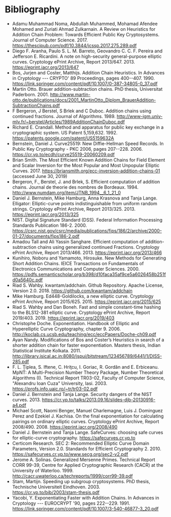 # Bibliography

* Adamu Muhammad Noma, Abdullah Muhammed, Mohamad Afendee Mohamed and Zuriati Ahmad Zulkarnain. A Review on Heuristics for Addition Chain Problem: Towards Efficient Public Key Cryptosystems. Journal of Computer Science. 2017. https://thescipub.com/pdf/10.3844/jcssp.2017.275.289.pdf
* Diego F. Aranha, Paulo S. L. M. Barreto, Geovandro C. C. F. Pereira and Jefferson E. Ricardini. A note on high-security general-purpose elliptic curves. Cryptology ePrint Archive, Report 2013/647. 2013. https://eprint.iacr.org/2013/647
* Bos, Jurjen and Coster, Matthijs. Addition Chain Heuristics. In Advances in Cryptology --- CRYPTO' 89 Proceedings, pages 400--407. 1990. https://link.springer.com/content/pdf/10.1007/0-387-34805-0_37.pdf
* Martin Otto. Brauer addition-subtraction chains. PhD thesis, Universitat Paderborn. 2001. http://www.martin-otto.de/publications/docs/2001_MartinOtto_Diplom_BrauerAddition-SubtractionChains.pdf
* F Bergeron, J Berstel, S Brlek and C Duboc. Addition chains using continued fractions. Journal of Algorithms. 1989. http://www-igm.univ-mlv.fr/~berstel/Articles/1989AdditionChainDuboc.pdf
* Richard E. Crandall. Method and apparatus for public key exchange in a cryptographic system. US Patent 5,159,632. 1992. https://patents.google.com/patent/US5159632A
* Bernstein, Daniel J. Curve25519: New Diffie-Hellman Speed Records. In Public Key Cryptography - PKC 2006, pages 207--228. 2006. https://cr.yp.to/ecdh/curve25519-20060209.pdf
* Brian Smith. The Most Efficient Known Addition Chains for Field Element and Scalar Inversion for the Most Popular and Most Unpopular Elliptic Curves. 2017. https://briansmith.org/ecc-inversion-addition-chains-01 (accessed June 30, 2019)
* Bergeron, F., Berstel, J. and Brlek, S. Efficient computation of addition chains. Journal de theorie des nombres de Bordeaux. 1994. http://www.numdam.org/item/JTNB_1994__6_1_21_0
* Daniel J. Bernstein, Mike Hamburg, Anna Krasnova and Tanja Lange. Elligator: Elliptic-curve points indistinguishable from uniform random strings. Cryptology ePrint Archive, Report 2013/325. 2013. https://eprint.iacr.org/2013/325
* NIST. Digital Signature Standard (DSS). Federal Information Processing Standards Publication 186-2. 2000. https://csrc.nist.gov/csrc/media/publications/fips/186/2/archive/2000-01-27/documents/fips186-2.pdf
* Amadou Tall and Ali Yassin Sanghare. Efficient computation of addition-subtraction chains using generalized continued Fractions. Cryptology ePrint Archive, Report 2013/466. 2013. https://eprint.iacr.org/2013/466
* Kunihiro, Noboru and Yamamoto, Hirosuke. New Methods for Generating Short Addition Chains. IEICE Transactions on Fundamentals of Electronics Communications and Computer Sciences. 2000. https://pdfs.semanticscholar.org/b398/d10faca35af9ce5a6026458b251fd0a5640c.pdf
* Riad S. Wahby. kwantam/addchain. Github Repository. Apache License, Version 2.0. 2018. https://github.com/kwantam/addchain
* Mike Hamburg. Ed448-Goldilocks, a new elliptic curve. Cryptology ePrint Archive, Report 2015/625. 2015. https://eprint.iacr.org/2015/625
* Riad S. Wahby and Dan Boneh. Fast and simple constant-time hashing to the BLS12-381 elliptic curve. Cryptology ePrint Archive, Report 2019/403. 2019. https://eprint.iacr.org/2019/403
* Christophe Doche. Exponentiation. Handbook of Elliptic and Hyperelliptic Curve Cryptography, chapter 9. 2006. http://koclab.cs.ucsb.edu/teaching/ecc/eccPapers/Doche-ch09.pdf
* Ayan Nandy. Modifications of Bos and Coster’s Heuristics in search of a shorter addition chain for faster exponentiation. Masters thesis, Indian Statistical Institute Kolkata. 2011. http://library.isical.ac.in:8080/jspui/bitstream/123456789/6441/1/DISS-285.pdf
* F. L. Ţiplea, S. Iftene, C. Hriţcu, I. Goriac, R. Gordân and E. Erbiceanu. MpNT: A Multi-Precision Number Theory Package, Number Theoretical Algorithms (I). Technical Report TR03-02, Faculty of Computer Science, "Alexandru Ioan Cuza" University, Iasi. 2003. https://profs.info.uaic.ro/~tr/tr03-02.pdf
* Daniel J. Bernstein and Tanja Lange. Security dangers of the NIST curves. 2013. https://cr.yp.to/talks/2013.09.16/slides-djb-20130916-a4.pdf
* Michael Scott, Naomi Benger, Manuel Charlemagne, Luis J. Dominguez Perez and Ezekiel J. Kachisa. On the final exponentiation for calculating pairings on ordinary elliptic curves. Cryptology ePrint Archive, Report 2008/490. 2008. https://eprint.iacr.org/2008/490
* Daniel J. Bernstein and Tanja Lange. SafeCurves: choosing safe curves for elliptic-curve cryptography. https://safecurves.cr.yp.to
* Certicom Research. SEC 2: Recommended Elliptic Curve Domain Parameters, Version 2.0. Standards for Efficient Cryptography 2. 2010. https://safecurves.cr.yp.to/www.secg.org/sec2-v2.pdf
* Jerome A. Solinas. Generalized Mersenne Primes. Technical Report CORR 99-39, Centre for Applied Cryptographic Research (CACR) at the University of Waterloo. 1999. http://cacr.uwaterloo.ca/techreports/1999/corr99-39.pdf
* Stam, Martijn. Speeding up subgroup cryptosystems. PhD thesis, Technische Universiteit Eindhoven. 2003. https://cr.yp.to/bib/2003/stam-thesis.pdf
* Yacobi, Y. Exponentiating Faster with Addition Chains. In Advances in Cryptology --- EUROCRYPT '90, pages 222--229. 1991. https://link.springer.com/content/pdf/10.1007/3-540-46877-3_20.pdf

